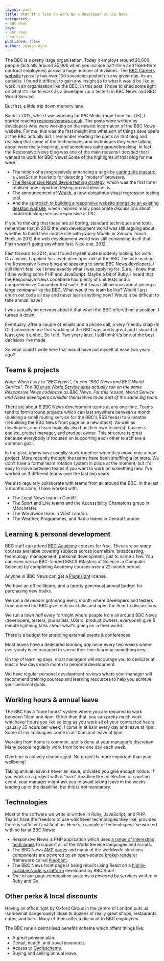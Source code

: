 ```yaml
---
layout: post
title: What it's like to work as a developer at BBC News
categories:
- BBC News
tags:
- bbc news
- culture
published: false
author: Joseph Wynn
---
```


The BBC is a pretty large organisation. Today it employs around 20,000 people (actually around 35,000 when you include part-time and fixed-term contract employees) across a huge number of divisions. The [BBC Careers website](http://careerssearch.bbc.co.uk/) typically has over 100 vacancies posted on any given day. As an outsider, I found it difficult to gain any insight as to what it would be like to work in an organisation like the BBC. In this post, I hope to shed some light on what it's like to work as a developer (or a tester!) in BBC News and BBC World Service.<!--more-->

But first, a little trip down memory lane.

Back in 2012, while I was working for IPC Media (now Time Inc. UK), I started reading [responsivenews.co.uk](http://responsivenews.co.uk/). The posts were written by developers who were working on the newest incarnation of the BBC News website. For me, this was the first insight into what sort of things developers at the BBC actually _did_. I remember reading the posts on that blog and realising that some of the technologies and techniques they were talking about were really inspiring, and sometimes quite groundbreaking. In fact, the Responsive News blog was one of the main reasons I decided that I wanted to work for BBC News! Some of the highlights of that blog for me were:

 * The notion of a progressively enhancing a page by [cutting the mustard](http://responsivenews.co.uk/post/18948466399/cutting-the-mustard), a JavaScript heuristic for detecting "modern" browsers.
 * [The Responsive News device testing strategy](http://responsivenews.co.uk/post/50028612882/responsive-news-testing), which was the first time I realised how important testing on real devices is.
 * The announcement of [Wraith](http://responsivenews.co.uk/post/56884056177/wraith), a now-ubiquitous visual regression testing tool.
 * And the [approach to building a responsive website alongside an existing desktop website](http://responsivenews.co.uk/post/51567651162/response-ish-web-design), which inspired many passionate discussions about mobile/desktop versus responsive at IPC.

If you're thinking that these are all boring, standard techniques and tools, remember that in 2012 the web development world was still arguing about whether to build their mobile site with _jQuery Mobile_ or _Sencha Touch_. Heck, in 2012 the web development world was still convincing itself that Flash wasn't going anywhere fast. Nice one, 2012.

Fast forward to 2014, and I found myself quite suddenly looking for work. On a whim, I applied for a web developer role at the BBC. Despite reading the Responsive News blog and speaking to some BBC News developers, I still didn't feel like I knew exactly what I was applying for. Sure, I knew that I'd be writing some PHP and JavaScript. Maybe a bit of Ruby. I heard that the Responsive News codebase had plenty of unit tests and a comprehensive Cucumber test suite. But I was still nervous about joining a large company like the BBC. What would my team be like? Would I just churn out code all day and never learn anything new? Would it be difficult to take annual leave?

I was actually so nervous about it that when the BBC offered me a position, I turned it down.

Eventually, after a couple of emails and a phone call, a very friendly chap (hi Oli!) convinced me that working at the BBC was pretty great and I should at least give it a shot. So I did. Two years later, I still think it's one of the best decisions I've made.

So what could I write here that would have put myself at ease two years ago?

## Teams & projects

_Note: When I say to "BBC News", I mean "BBC News and BBC World Service". The [30 or so World Service sites](http://www.bbc.co.uk/ws/languages) actually run on the same Responsive News codebase as BBC News. For this reason, World Service and News developers consider themselves to be part of the same big team._

There are about 6 BBC News development teams at any one time. Teams tend to form around projects which can last anywhere between a month (building a small routing service for the BBC's RSS feeds) to 6 months (rebuilding the BBC News front page on a new stack). As well as developers, each team typically also has their own tester(s), business analyst, project manager, and product owner. This structure is great because everybody is focused on supporting each other to achieve a common goal.

In the past, teams have usually stuck together when they move onto a new project. More recently though, the teams have been shuffling a lot more. We don't have a formal team rotation system in place at the moment, but it's easy to move between teams if you want to work on something new. I've worked on 3 different teams over the last two years.

We also regularly collaborate with teams from all around the BBC. In the last 3 months alone, I have worked with:

 * The Local News team in Cardiff.
 * The Sport and Live teams and the Accessibility Champions group in Manchester.
 * The Worldwide team in West London.
 * The Weather, Programmes, and Radio teams in Central London.

## Learning & personal development

BBC staff can attend [BBC Academy](http://www.bbc.co.uk/academy) courses for free. There are _so many_ courses available covering subjects across journalism, broadcasting, technology, management, personal development, just to name a few. You can even earn a BBC-funded MSCS (Masters of Science in Computer Science) by completing Academy courses over a 22-month period.

Anyone in BBC News can get a [Pluralsight](https://www.pluralsight.com/) license.

We have an office library, and a (pretty generous) annual budget for purchasing new books.

We run a _developer gathering_ every month where developers and testers from around the BBC give technical talks and open the floor to discussions.

We run a _town hall_ every fortnight where people from all around BBC News (developers, testers, journalists, UXers, product owners, everyone!) give 5 minute lightning talks about what's going on in their world.

There is a budget for attending external events & conferences.

Most teams have a dedicated _learning day_ once every two weeks where everybody is encouraged to spend their time learning something new.

On top of learning days, most managers will encourage you to dedicate at least a few days each month to personal development.

We have regular personal development reviews where your manager will recommend training courses and learning resources to help you achieve your personal goals.

## Working hours & annual leave

The BBC has a "core hours" system where you are required to work between 10am and 4pm. Other than that, you can pretty much work whichever hours you like so long as you work all of your contracted hours (usually 35 hours per week). I come in at 8am every day and leave at 4pm. Some of my colleagues come in at 10am and leave at 6pm.

Working from home is common, and is done at your manager's discretion. Many people regularly work from home one day each week.

Overtime is actively discouraged. No project is more important than your wellbeing!

Taking annual leave is never an issue, provided you give enough notice. If you work on a project with a "hard" deadline like an election or sporting event, your manager might ask you to avoid taking leave in the weeks leading up to the deadline, but this is not mandatory.

## Technologies

Most of the software we write is written in Ruby, JavaScript, and PHP. Teams have the freedom to use whichever technologies they like, provided there is sufficient justification. Here's a sample of technologies I've worked with so far at BBC News:

 * Responsive News is PHP application which uses [a range of interesting techniques](http://responsivenews.co.uk/post/123104512468/13-tips-for-making-responsive-web-design) to support all of the World Service languages and scripts.
 * The BBC News [AMP pages](https://www.ampproject.org/) and many of the worldwide elections components are powered by an open-source [broker-renderer](https://en.wikipedia.org/wiki/Broker_Pattern) framework called [Alephant](https://github.com/BBC-News/alephant).
 * The BBC News front page is being rebuilt using React on a [highly-scalable Node.js platform](https://www.youtube.com/watch?v=pxmXiKlh5OU) developed by BBC Sport.
 * One of our page composition systems is powered by services written in Ruby and Go.

## Other perks & local discounts

Having an office right by Oxford Circus in the centre of London puts us (somewhat dangerously) close to dozens of really great shops, restaurants, cafés, and bars. Many of them offer a discount to BBC employees.

The BBC runs a centralised benefits scheme which offers things like:

 * A great pension plan.
 * Dental, health, and travel insurance.
 * Access to [Cyclescheme](https://www.cyclescheme.co.uk/).
 * Buying and selling annual leave.
